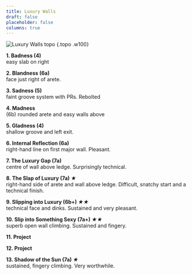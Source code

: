 ```yaml
---
title: Luxury Walls
draft: false
placeholder: false
columns: true
---
```



![Luxury Walls topo](/img/south-wales/south-east-sandstone/LLANLUX.gif)
{.topo .w100}

**1. Badness (4)**  
easy slab on right

**2. Blandness (6a)**  
face just right of arete.

**3. Sadness (5)**  
faint groove system with PRs. Rebolted

**4. Madness**  
(6b) rounded arete and easy walls above

**5. Gladness (4)**  
shallow groove and left exit.

**6. Internal Reflection (6a)**  
right-hand line on first major wall. Pleasant.

**7. The Luxury Gap (7a)**  
centre of wall above ledge. Surprisingly technical.

**8. The Slap of Luxury (7a) *★***  
right-hand side of arete and wall above ledge. Difficult, snatchy start and a technical finish.

**9. Slipping into Luxury (6b+) *★★***  
technical face and dinks. Sustained and very pleasant.

**10. Slip into Something Sexy (7a+) *★★***  
superb open wall climbing. Sustained and fingery.

**11. Project**

**12. Project**

**13. Shadow of the Sun (7a) *★***  
sustained, fingery climbing. Very worthwhile.




